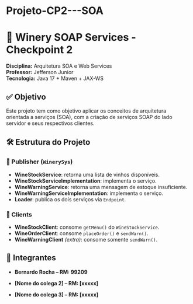 # Projeto-CP2---SOA

# 🍷 Winery SOAP Services - Checkpoint 2
**Disciplina:** Arquitetura SOA e Web Services  
**Professor:** Jefferson Junior  
**Tecnologia:** Java 17 + Maven + JAX-WS

## ✅ Objetivo
Este projeto tem como objetivo aplicar os conceitos de arquitetura orientada a serviços (SOA), com a criação de serviços SOAP do lado servidor e seus respectivos clientes.

## 🛠️ Estrutura do Projeto

### 🔹 Publisher (`WinerySys`)
- **WineStockService**: retorna uma lista de vinhos disponíveis.
- **WineStockServiceImplementation**: implementa o serviço.
- **WineWarningService**: retorna uma mensagem de estoque insuficiente.
- **WineWarningServiceImplementation**: implementa o serviço.
- **Loader**: publica os dois serviços via `Endpoint`.

### 🔹 Clients
- **WineStockClient**: consome `getMenu()` do `WineStockService`.
- **WineOrderClient**: consome `placeOrder()` e `sendWarn()`.
- **WineWarningClient** *(extra)*: consome somente `sendWarn()`.

## 👥 Integrantes

- **Bernardo Rocha – RM: 99209**

- **[Nome do colega 2] – RM: [xxxxx]**

- **[Nome do colega 3] – RM: [xxxxx]**
